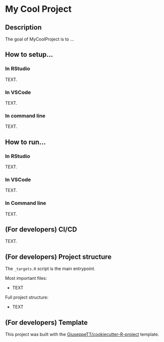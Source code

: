 # My Cool Project
## Description
The goal of MyCoolProject is to ...

## How to setup...
### In RStudio
TEXT.

### In VSCode
TEXT.

### In command line
TEXT.

## How to run...
### In RStudio
TEXT.

### In VSCode
TEXT.

### In Command line
TEXT.

## (For developers) CI/CD
TEXT.

## (For developers) Project structure
The `_targets.R` script is the main entrypoint.

Most important files:
- TEXT

Full project structure:
- TEXT

## (For developers) Template
This project was built with the [GiuseppeTT/cookiecutter-R-project](https://github.com/GiuseppeTT/cookiecutter-R-project) template.
